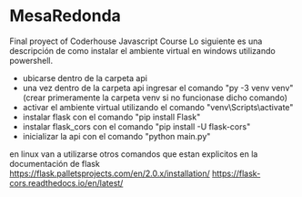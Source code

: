 # MesaRedonda
Final proyect of Coderhouse Javascript Course
Lo siguiente es una descripción de como instalar el ambiente virtual en windows utilizando powershell.
- ubicarse dentro de la carpeta api
- una vez dentro de la carpeta api ingresar el comando "py -3 venv venv" (crear primeramente la carpeta venv si no funcionase dicho comando)
- activar el ambiente virtual utilizando el comando "venv\Scripts\activate"
- instalar flask con el comando "pip install Flask"
- instalar flask_cors con el comando "pip install -U flask-cors"
- inicializar la api con el comando "python main.py"

en linux van a utilizarse otros comandos que estan explicitos en la documentación de flask
https://flask.palletsprojects.com/en/2.0.x/installation/
https://flask-cors.readthedocs.io/en/latest/
